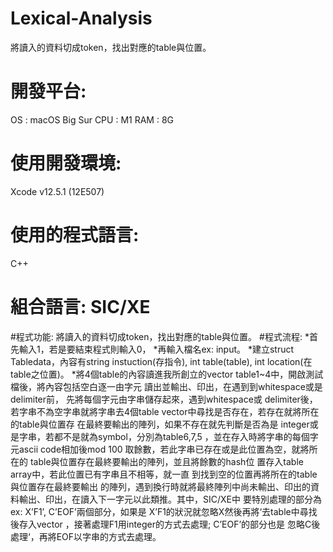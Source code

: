# Lexical-Analysis
將讀入的資料切成token，找出對應的table與位置。
# 開發平台:
OS : macOS Big Sur CPU : M1
RAM : 8G
# 使用開發環境:
Xcode v12.5.1 (12E507) 
# 使用的程式語言:
C++
# 組合語言: SIC/XE
#程式功能: 
將讀入的資料切成token，找出對應的table與位置。
#程式流程: 
*首先輸入1，若是要結束程式則輸入0，
*再輸入檔名ex: input。
*建立struct Tabledata，內容有string instuction(存指令), int table(table), int location(在table之位置)。
*將4個table的內容讀進我所創立的vector <Tabledata> table1~4中，開啟測試檔後，將內容包括空白逐一由字元 讀出並輸出、印出，在遇到到whitespace或是delimiter前， 先將每個字元由字串儲存起來，遇到whitespace或 delimiter後，若字串不為空字串就將字串去4個table vector中尋找是否存在，若存在就將所在的table與位置存 在最終要輸出的陣列，如果不存在就先判斷是否為是 integer或是字串，若都不是就為symbol，分別為table6,7,5 ，並在存入時將字串的每個字元ascii code相加後mod 100 取餘數，若此字串已存在或是此位置為空，就將所在的 table與位置存在最終要輸出的陣列，並且將餘數的hash位 置存入table array中，若此位置已有字串且不相等，就一直 到找到空的位置再將所在的table與位置存在最終要輸出 的陣列，遇到換行時就將最終陣列中尚未輸出、印出的資 料輸出、印出，在讀入下一字元以此類推。其中，SIC/XE中 要特別處理的部分為ex: X’F1’, C’EOF’兩個部分，如果是 X’F1的狀況就忽略X然後再將‘去table中尋找後存入vector ，接著處理F1用integer的方式去處理; C’EOF’的部分也是 忽略C後處理‘，再將EOF以字串的方式去處理。
